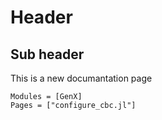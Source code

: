 # Header
## Sub header
This is a new documantation page

```@autodocs
Modules = [GenX]
Pages = ["configure_cbc.jl"]
```